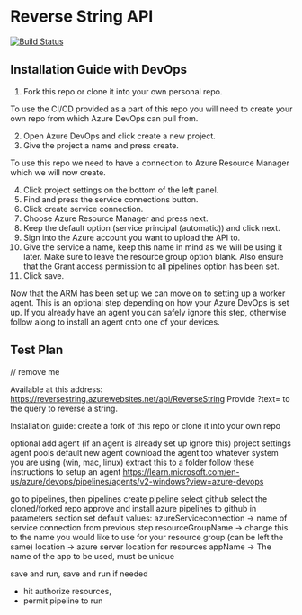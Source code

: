 # Reverse String API

[![Build Status](https://dev.azure.com/bradpodmore2001/String%20Reverse%20API/_apis/build/status/Brad-IW.reverse-string-bicep?branchName=main)](https://dev.azure.com/bradpodmore2001/String%20Reverse%20API/_build/latest?definitionId=2&branchName=main)

## Installation Guide with DevOps

1. Fork this repo or clone it into your own personal repo.

  To use the CI/CD provided as a part of this repo you will need to create your own repo from which Azure DevOps can pull from.

2. Open Azure DevOps and click create a new project. 
3. Give the project a name and press create.

  To use this repo we need to have a connection to Azure Resource Manager which we will now create.
  
4. Click project settings on the bottom of the left panel.
5. Find and press the service connections button.
6. Click create service connection.
7. Choose Azure Resource Manager and press next.
8. Keep the default option (service principal (automatic)) and click next.
9. Sign into the Azure account you want to upload the API to.
10. Give the service a name, keep this name in mind as we will be using it later.
  Make sure to leave the resource group option blank.
  Also ensure that the Grant access permission to all pipelines option has been set.
11. Click save.

  Now that the ARM has been set up we can move on to setting up a worker agent. This is an optional step depending on how your Azure DevOps is set up. If you already have an agent you can safely ignore this step, otherwise follow along to install an agent onto one of your devices.

  

## Test Plan


// remove me

Available at this address: https://reversestring.azurewebsites.net/api/ReverseString
Provide ?text= to the query to reverse a string. 

Installation guide:
create a fork of this repo or clone it into your own repo


optional add agent (if an agent is already set up ignore this)
project settings
agent pools
default
new agent
download the agent too whatever system you are using (win, mac, linux)
extract this to a folder
follow these instructions to setup an agent
https://learn.microsoft.com/en-us/azure/devops/pipelines/agents/v2-windows?view=azure-devops

go to pipelines, then pipelines
create pipeline
select github
select the cloned/forked repo
approve and install azure pipelines to github
in parameters section set default values:
    azureServiceconnection -> name of service connection from previous step
    resourceGroupName -> change this to the name you would like to use for your resource group (can be left the same)
    location -> azure server location for resources
    appName -> The name of the app to be used, must be unique
    
save and run, save and run
if needed
 - hit authorize resources,
 - permit pipeline to run